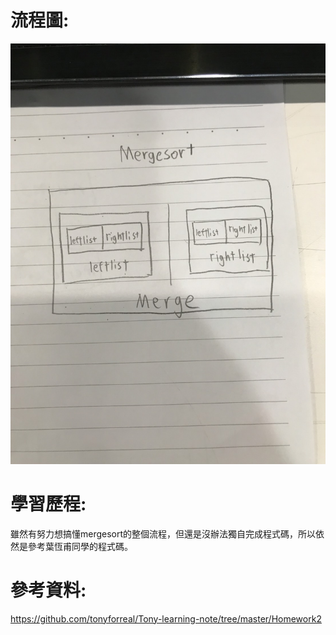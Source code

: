 # 流程圖:

![](/image/S__41328649.jpg)

# 學習歷程:
雖然有努力想搞懂mergesort的整個流程，但還是沒辦法獨自完成程式碼，所以依然是參考葉恆甫同學的程式碼。

# 參考資料:
https://github.com/tonyforreal/Tony-learning-note/tree/master/Homework2
